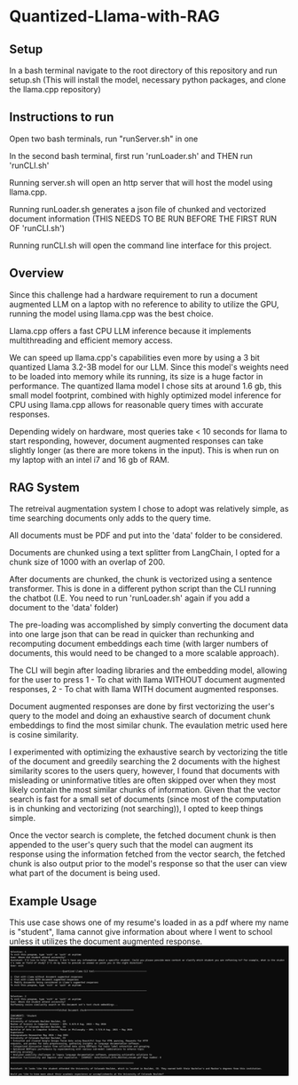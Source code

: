 # Quantized-Llama-with-RAG

## Setup
In a bash terminal navigate to the root directory of this repository and run setup.sh (This will install the model, necessary python packages, and clone the llama.cpp repository)

## Instructions to run
Open two bash terminals, run "runServer.sh" in one

In the second bash terminal, first run 'runLoader.sh' and THEN run 'runCLI.sh' 

Running server.sh will open an http server that will host the model using llama.cpp.

Running runLoader.sh generates a json file of chunked and vectorized document information (THIS NEEDS TO BE RUN BEFORE THE FIRST RUN OF 'runCLI.sh')

Running runCLI.sh will open the command line interface for this project.

## Overview
Since this challenge had a hardware requirement to run a document augmented LLM on a laptop with no reference to ability to utilize the GPU, running the model using llama.cpp was the best choice.

Llama.cpp offers a fast CPU LLM inference because it implements multithreading and efficient memory access.

We can speed up llama.cpp's capabilities even more by using a 3 bit quantized Llama 3.2-3B model for our LLM. Since this model's weights need to be loaded into memory while its running, its size is a huge factor in performance. The quantized llama model I chose sits at around 1.6 gb, this small model footprint, combined with highly optimized model inference for CPU using llama.cpp allows for reasonable query times with accurate responses.

Depending widely on hardware, most queries take < 10 seconds for llama to start responding, however, document augmented responses can take slightly longer (as there are more tokens in the input). This is when run on my laptop with an intel i7 and 16 gb of RAM. 


## RAG System
The retreival augmentation system I chose to adopt was relatively simple, as time searching documents only adds to the query time.

All documents must be PDF and put into the 'data' folder to be considered.

Documents are chunked using a text splitter from LangChain, I opted for a chunk size of 1000 with an overlap of 200.

After documents are chunked, the chunk is vectorized using a sentence transformer. This is done in a different python script than the CLI running the chatbot (I.E. You need to run 'runLoader.sh' again if you add a document to the 'data' folder)

The pre-loading was accomplished by simply converting the document data into one large json that can be read in quicker than rechunking and recomputing document embeddings each time (with larger numbers of documents, this would need to be changed to a more scalable approach).

The CLI will begin after loading libraries and the embedding model, allowing for the user to press 1 - To chat with llama WITHOUT document augmented responses, 2 - To chat with llama WITH document augmented responses.

Document augmented responses are done by first vectorizing the user's query to the model and doing an exhaustive search of document chunk embeddings to find the most similar chunk. The evaulation metric used here is cosine similarity.

I experimented with optimizing the exhaustive search by vectorizing the title of the document and greedily searching the 2 documents with the highest similarity scores to the users query, however, I found that documents with misleading or uninformative titles are often skipped over when they most likely contain the most similar chunks of information. Given that the vector search is fast for a small set of documents (since most of the computation is in chunking and vectorizing (not searching)), I opted to keep things simple. 

Once the vector search is complete, the fetched document chunk is then appended to the user's query such that the model can augment its response using the information fetched from the vector search, the fetched chunk is also output prior to the model's response so that the user can view what part of the document is being used.

## Example Usage
This use case shows one of my resume's loaded in as a pdf where my name is "student", llama cannot give information about where I went to school unless it utilizes the document augmented response.
![Example Use Case](ExampleUsage.png)

